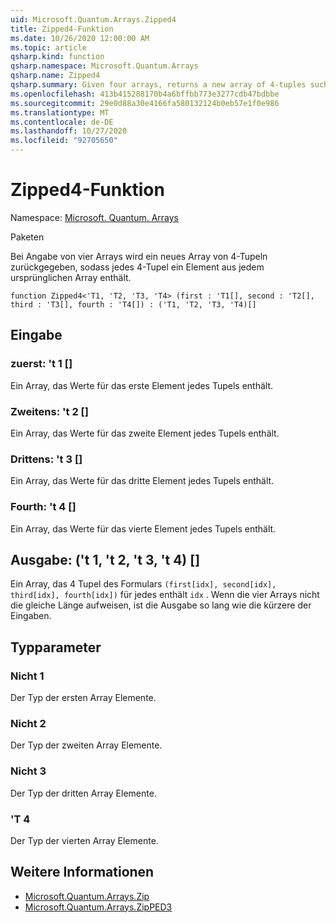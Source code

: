 ```yaml
---
uid: Microsoft.Quantum.Arrays.Zipped4
title: Zipped4-Funktion
ms.date: 10/26/2020 12:00:00 AM
ms.topic: article
qsharp.kind: function
qsharp.namespace: Microsoft.Quantum.Arrays
qsharp.name: Zipped4
qsharp.summary: Given four arrays, returns a new array of 4-tuples such that each 4-tuple contains an element from each original array.
ms.openlocfilehash: 413b415288170b4a6bffbb773e3277cdb47bdbbe
ms.sourcegitcommit: 29e0d88a30e4166fa580132124b0eb57e1f0e986
ms.translationtype: MT
ms.contentlocale: de-DE
ms.lasthandoff: 10/27/2020
ms.locfileid: "92705650"
---
```

# <a name="zipped4-function"></a>Zipped4-Funktion

Namespace: [Microsoft. Quantum. Arrays](xref:Microsoft.Quantum.Arrays)

Paketen [](https://nuget.org/packages/)


Bei Angabe von vier Arrays wird ein neues Array von 4-Tupeln zurückgegeben, sodass jedes 4-Tupel ein Element aus jedem ursprünglichen Array enthält.

```qsharp
function Zipped4<'T1, 'T2, 'T3, 'T4> (first : 'T1[], second : 'T2[], third : 'T3[], fourth : 'T4[]) : ('T1, 'T2, 'T3, 'T4)[]
```


## <a name="input"></a>Eingabe

### <a name="first--t1"></a>zuerst: 't 1 []

Ein Array, das Werte für das erste Element jedes Tupels enthält.


### <a name="second--t2"></a>Zweitens: 't 2 []

Ein Array, das Werte für das zweite Element jedes Tupels enthält.


### <a name="third--t3"></a>Drittens: 't 3 []

Ein Array, das Werte für das dritte Element jedes Tupels enthält.


### <a name="fourth--t4"></a>Fourth: 't 4 []

Ein Array, das Werte für das vierte Element jedes Tupels enthält.



## <a name="output--t1t2t3t4"></a>Ausgabe: ('t 1, 't 2, 't 3, 't 4) []

Ein Array, das 4 Tupel des Formulars `(first[idx], second[idx], third[idx], fourth[idx])` für jedes enthält `idx` . Wenn die vier Arrays nicht die gleiche Länge aufweisen, ist die Ausgabe so lang wie die kürzere der Eingaben.

## <a name="type-parameters"></a>Typparameter

### <a name="t1"></a>Nicht 1

Der Typ der ersten Array Elemente.
### <a name="t2"></a>Nicht 2

Der Typ der zweiten Array Elemente.
### <a name="t3"></a>Nicht 3

Der Typ der dritten Array Elemente.
### <a name="t4"></a>'T 4

Der Typ der vierten Array Elemente.

## <a name="see-also"></a>Weitere Informationen

- [Microsoft.Quantum.Arrays.Zip](xref:Microsoft.Quantum.Arrays.Zipped)
- [Microsoft.Quantum.Arrays.ZipPED3](xref:Microsoft.Quantum.Arrays.Zipped3)